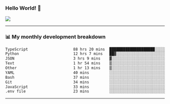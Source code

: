 ### Hello World! 👋

<a>
  <img align="center" src="https://github-readme-stats.vercel.app/api?username=megatunger&count_private=true&include_all_commits=true&bg_color=30,56CCF2,2F80ED&title_color=fff&text_color=fff" />
</a>

------
### 📊 My monthly development breakdown

<!--START_SECTION:waka-->

```txt
TypeScript                    88 hrs 20 mins  ████████████████████░░░░░   79.48 %
Python                        12 hrs 7 mins   ██▓░░░░░░░░░░░░░░░░░░░░░░   10.92 %
JSON                          3 hrs 9 mins    ▓░░░░░░░░░░░░░░░░░░░░░░░░   02.84 %
Text                          1 hr 54 mins    ▒░░░░░░░░░░░░░░░░░░░░░░░░   01.71 %
Other                         1 hr 13 mins    ▒░░░░░░░░░░░░░░░░░░░░░░░░   01.11 %
YAML                          40 mins         ░░░░░░░░░░░░░░░░░░░░░░░░░   00.60 %
Bash                          37 mins         ░░░░░░░░░░░░░░░░░░░░░░░░░   00.56 %
Git                           34 mins         ░░░░░░░░░░░░░░░░░░░░░░░░░   00.51 %
JavaScript                    33 mins         ░░░░░░░░░░░░░░░░░░░░░░░░░   00.50 %
.env file                     23 mins         ░░░░░░░░░░░░░░░░░░░░░░░░░   00.36 %
```

<!--END_SECTION:waka-->

------
